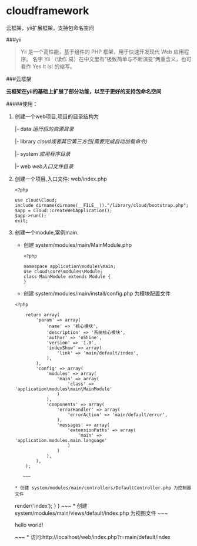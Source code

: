 # cloudframework
云框架，yii扩展框架，支持包命名空间

###yii

>Yii 是一个高性能，基于组件的 PHP 框架，用于快速开发现代 Web 应用程序。
名字 Yii （读作 易）在中文里有“极致简单与不断演变”两重含义，也可看作 Yes It Is! 的缩写。

###云框架

**云框架在yii的基础上扩展了部分功能，以至于更好的支持包命名空间**


#####使用：

1. 创建一个web项目,项目的目录结构为

     |- data *运行后的资源目录*
     
     |- library *cloud或者其它第三方包(需要完成自动加载命令)*
     
     |- system *应用程序目录*
     
     |- web  *web入口文件目录*
     

2. 创建一个项目,入口文件: web/index.php

	~~~
	<?php 
	   
	use cloud\Cloud;
	include dirname(dirname(__FILE__))."/library/cloud/bootstrap.php";
	$app = Cloud::createWebApplication();
	$app->run();
	exit;   		  
	~~~

3. 创建一个module,案例main.

	* 创建 system/modules/main/MainModule.php
	
		~~~
   	 	<?php
    
       namespace application\modules\main;
       use cloud\core\modules\Module;
       class MainModule extends Module {
       }
		~~~
    * 创建 system/modules/main/install/config.php 为模块配置文件

  	 ~~~
    <?php
    
         return array(
             'param' => array(
                 'name' => '核心模块',
                 'description' => '系统核心模块',
                 'author' => 'oShine',
                 'version' => '1.0',
                 'indexShow' => array(
                     'link' => 'main/default/index',
                 ),
             ),
             'config' => array(
                 'modules' => array(
                     'main' => array(
                         'class' => 'application\modules\main\MainModule'
                     )
                 ),
                 'components' => array(
                     'errorHandler' => array(
                         'errorAction' => 'main/default/error',
                     ),
                     'messages' => array(
                         'extensionPaths' => array(
                             'main' => 'application.modules.main.language'
                         )
                     )
                 ),
             ),
         );
    
		~~~

    * 创建 system/modules/main/controllers/DefaultController.php 为控制器文件
     
     ~~~
    <?php
        namespace application\modules\main\controllers;
        use cloud\core\controllers\Controller;
        class DefaultController extends Controller
        {
            public function actionIndex(){
                return $this->render('index');
            }
        }
 	~~~
    *   创建 system/modules/main/views/default/index.php 为视图文件
     
          ~~~
          <p>hello world!</p>
          ~~~

    * 访问:http://localhost/web/index.php?r=main/default/index
